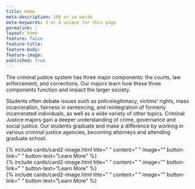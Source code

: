 ```yaml
---
title: Home
meta-description: 100 or so words
meta-keywords: 3 or 4 unique for this page
permalink: /
layout: home
feature: false
feature-title: 
feature-body: 
feature-image: 
published: true
---
```


The criminal justice system has three major components: the courts, law enforcement, and corrections. Our majors learn how these three components function and impact the larger society.

Students often debate issues such as policelegitimacy, victims’ rights, mass incarceration, fairness in sentencing, and reintegration of formerly incarcerated individuals, as well as a wide variety of other topics. Criminal Justice majors gain a deeper understanding of crime, governance and social justice. Our students graduate and make a difference by working in various criminal justice agencies, becoming attorneys and attending graduate school.

<div class="row row-wide">
  <div class="col m12 l4">{% include cards/card2-image.html 
    title=" " 
    content=" " 
    image="" 
    button-link=" " 
    button-text="Learn More" %}
  </div>
  <div class="row row-wide">
    <div class="col m12 l4">{% include cards/card2-image.html 
      title=" " 
      content=" " 
      image="" 
      button-link=" " 
      button-text="Learn More" %}
    </div>
    <div class="row row-wide">
      <div class="col m12 l4">{% include cards/card2-image.html 
        title=" " 
        content=" " 
        image="" 
        button-link=" " 
        button-text="Learn More" %}
      </div>
</div>
